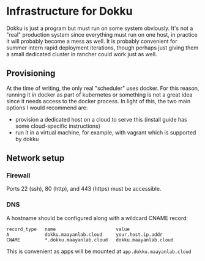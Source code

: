 # Infrastructure for Dokku
Dokku is just a program but must run on some system obviously. It's not a "real" production system since everything must run on one host, in practice it will probably become a mess as well. It is probably convenient for summer intern rapid deployment iterations, though perhaps just giving them a small dedicated cluster in rancher could work just as well.

## Provisioning
At the time of writing, the only real "scheduler" uses docker. For this reason, running it *in* docker as part of kubernetes or something is not a great idea since it needs access to the docker process. In light of this, the two main options I would recommend are:

- provision a dedicated host on a cloud to serve this (install guide has some cloud-specific instructions)
- run it in a virtual machine, for example, with vagrant which is supported by dokku

## Network setup

### Firewall
Ports 22 (ssh), 80 (http), and 443 (https) must be accessible.

### DNS
A hostname should be configured along with a wildcard CNAME record:

```raw
record_type   name                      value
A             dokku.maayanlab.cloud     your.host.ip.addr
CNAME         *.dokku.maayanlab.cloud   dokku.maayanlab.cloud
```

This is convenient as apps will be mounted at `app.dokku.maayanlab.cloud`
